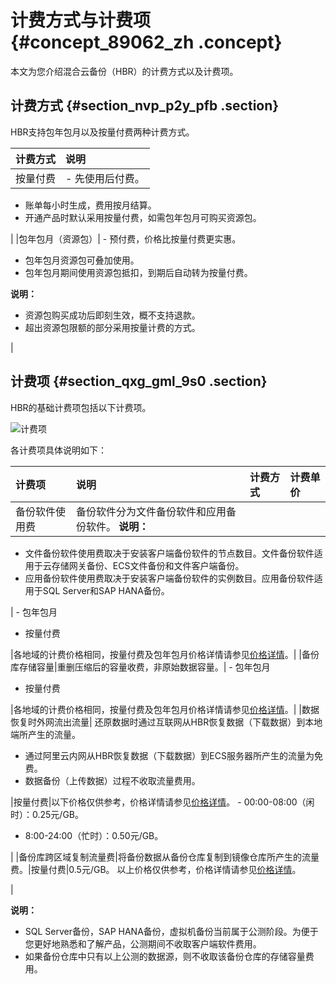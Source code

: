 # 计费方式与计费项 {#concept_89062_zh .concept}

本文为您介绍混合云备份（HBR）的计费方式以及计费项。

## 计费方式 {#section_nvp_p2y_pfb .section}

HBR支持包年包月以及按量付费两种计费方式。

|计费方式|说明|
|:---|:-|
|按量付费| -   先使用后付费。
-   账单每小时生成，费用按月结算。
-   开通产品时默认采用按量付费，如需包年包月可购买资源包。

 |
|包年包月（资源包）| -   预付费，价格比按量付费更实惠。
-   包年包月资源包可叠加使用。
-   包年包月期间使用资源包抵扣，到期后自动转为按量付费。

 **说明：** 

-   资源包购买成功后即刻生效，概不支持退款。
-   超出资源包限额的部分采用按量计费的方式。

 |

## 计费项 {#section_qxg_gml_9s0 .section}

HBR的基础计费项包括以下计费项。

![计费项](http://static-aliyun-doc.oss-cn-hangzhou.aliyuncs.com/assets/img/40334/156750011754065_zh-CN.jpg)

各计费项具体说明如下：

|计费项|说明|计费方式|计费单价|
|:--|:-|:---|:---|
|备份软件使用费|备份软件分为文件备份软件和应用备份软件。 **说明：** 

-   文件备份软件使用费取决于安装客户端备份软件的节点数目。文件备份软件适用于云存储网关备份、ECS文件备份和文件客户端备份。
-   应用备份软件使用费取决于安装客户端备份软件的实例数目。应用备份软件适用于SQL Server和SAP HANA备份。

 | -   包年包月
-   按量付费

 |各地域的计费价格相同，按量付费及包年包月价格详情请参见[价格详情](https://www.aliyun.com/price/detail/hbr)。|
|备份库存储容量|重删压缩后的容量收费，非原始数据容量。| -   包年包月
-   按量付费

 |各地域的计费价格相同，按量付费及包年包月价格详情请参见[价格详情](https://www.aliyun.com/price/detail/hbr)。|
|数据恢复时外网流出流量| 还原数据时通过互联网从HBR恢复数据（下载数据）到本地端所产生的流量。

 -   通过阿里云内网从HBR恢复数据（下载数据）到ECS服务器所产生的流量为免费。
-   数据备份（上传数据）过程不收取流量费用。

 |按量付费|以下价格仅供参考，价格详情请参见[价格详情](https://www.aliyun.com/price/detail/hbr)。 -   00:00-08:00（闲时）：0.25元/GB。
-   8:00-24:00（忙时）：0.50元/GB。

 |
|备份库跨区域复制流量费|将备份数据从备份仓库复制到镜像仓库所产生的流量费。|按量付费|0.5元/GB。 以上价格仅供参考，价格详情请参见[价格详情](https://www.aliyun.com/price/detail/hbr)。

 |

**说明：** 

-   SQL Server备份，SAP HANA备份，虚拟机备份当前属于公测阶段。为便于您更好地熟悉和了解产品，公测期间不收取客户端软件费用。
-   如果备份仓库中只有以上公测的数据源，则不收取该备份仓库的存储容量费用。

